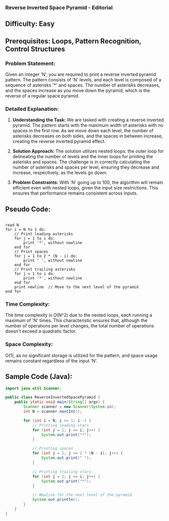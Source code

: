 ### **Reverse Inverted Space Pyramid - Editorial**

## Difficulty: Easy

## Prerequisites: Loops, Pattern Recognition, Control Structures

### Problem Statement:
Given an integer 'N', you are required to print a reverse inverted pyramid pattern. The pattern consists of 'N' levels, and each level is composed of a sequence of asterisks '*' and spaces. The number of asterisks decreases, and the spaces increase as you move down the pyramid, which is the reverse of a regular space pyramid.

### Detailed Explanation:

1. **Understanding the Task:**
   We are tasked with creating a reverse inverted pyramid. The pattern starts with the maximum width of asterisks with no spaces in the first row. As we move down each level, the number of asterisks decreases on both sides, and the spaces in between increase, creating the reverse inverted pyramid effect.

2. **Solution Approach:**
   The solution utilizes nested loops: the outer loop for delineating the number of levels and the inner loops for printing the asterisks and spaces. The challenge is in correctly calculating the number of asterisks and spaces per level, ensuring they decrease and increase, respectively, as the levels go down.

3. **Problem Constraints:**
   With 'N' going up to 100, the algorithm will remain efficient even with nested loops, given the input size restrictions. This ensures that performance remains consistent across inputs.

## Pseudo Code:

<pre><code>
read N
for i = N to 1 do:
    // Print leading asterisks
    for j = 1 to i do:
        print '*', without newline
    end for
    // Print spaces
    for j = 1 to 2 * (N - i) do:
        print ' ', without newline
    end for
    // Print trailing asterisks
    for j = 1 to i do:
        print '*', without newline
    end for
    print newline  // Move to the next level of the pyramid
end for
</code></pre>

### Time Complexity:
The time complexity is O(N^2) due to the nested loops, each running a maximum of 'N' times. This characteristic ensures that, although the number of operations per level changes, the total number of operations doesn't exceed a quadratic factor.

### Space Complexity:
O(1), as no significant storage is utilized for the pattern, and space usage remains constant regardless of the input 'N'.

## Sample Code (Java):

```java
import java.util.Scanner;

public class ReverseInvertedSpacePyramid {
    public static void main(String[] args) {
        Scanner scanner = new Scanner(System.in);
        int N = scanner.nextInt();

        for (int i = N; i >= 1; i--) {
            // Printing leading stars
            for (int j = 1; j <= i; j++) {
                System.out.print("*");
            }

            // Printing spaces
            for (int j = 1; j <= 2 * (N - i); j++) {
                System.out.print(" ");
            }

            // Printing trailing stars
            for (int j = 1; j <= i; j++) {
                System.out.print("*");
            }

            // Newline for the next level of the pyramid
            System.out.println();
        }
    }
}
